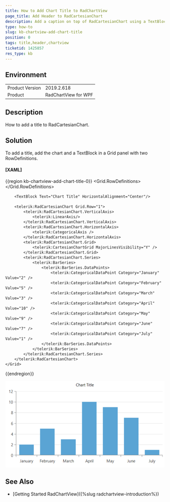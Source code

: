 ```yaml
---
title: How to Add Chart Title to RadChartView
page_title: Add Header to RadCartesianChart
description: Add a caption on top of RadCartesianChart using a TextBlock.
type: how-to
slug: kb-chartview-add-chart-title
position: 0
tags: title,header,chartview
ticketid: 1425857
res_type: kb
---
```


## Environment
<table>
	<tbody>
		<tr>
			<td>Product Version</td>
			<td>2019.2.618</td>
		</tr>
		<tr>
			<td>Product</td>
			<td>RadChartView for WPF</td>
		</tr>
	</tbody>
</table>

## Description

How to add a title to RadCartesianChart.

## Solution

To add a title, add the chart and a TextBlock in a Grid panel with two RowDefinitions.

#### __[XAML]__
{{region kb-chartview-add-chart-title-0}}
	<Grid>
		<Grid.RowDefinitions>
			<RowDefinition Height="Auto"/>
			<RowDefinition Height="*"/>
		</Grid.RowDefinitions>

		<TextBlock Text="Chart Title" HorizontalAlignment="Center"/>

		<telerik:RadCartesianChart Grid.Row="1">
			<telerik:RadCartesianChart.VerticalAxis>
				<telerik:LinearAxis/>
			</telerik:RadCartesianChart.VerticalAxis>
			<telerik:RadCartesianChart.HorizontalAxis>
				<telerik:CategoricalAxis />
			</telerik:RadCartesianChart.HorizontalAxis>		
			<telerik:RadCartesianChart.Grid>
                <telerik:CartesianChartGrid MajorLinesVisibility="Y" />
            </telerik:RadCartesianChart.Grid>
			<telerik:RadCartesianChart.Series>
				<telerik:BarSeries> 
					<telerik:BarSeries.DataPoints> 
						<telerik:CategoricalDataPoint Category="January" Value="2" /> 
						<telerik:CategoricalDataPoint Category="February" Value="5" /> 
						<telerik:CategoricalDataPoint Category="March" Value="3" /> 
						<telerik:CategoricalDataPoint Category="April" Value="10" /> 
						<telerik:CategoricalDataPoint Category="May" Value="9" /> 
						<telerik:CategoricalDataPoint Category="June" Value="7" /> 
						<telerik:CategoricalDataPoint Category="July" Value="1" /> 
					</telerik:BarSeries.DataPoints> 
				</telerik:BarSeries> 
			</telerik:RadCartesianChart.Series>
		</telerik:RadCartesianChart>
	</Grid>
{{endregion}}

![WPF ](images/kb-chartview-add-chart-title-0.png)

## See Also  
* [Getting Started RadChartView]({%slug radchartview-introduction%})

